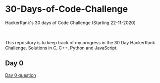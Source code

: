 # 30-Days-of-Code-Challenge
HackerRank's 30 days of Code Challenge (Starting 22-11-2020)

<br><br>
This repository is to keep track of my progress in the 30 Day HackerRank Challenge. Solutions in C, C++, Python and JavaScript.

## Day 0
<a href="https://www.hackerrank.com/challenges/30-hello-world/problem">Day 0 question</a>

